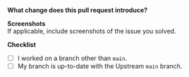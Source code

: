 <!-- Description of the changes this pull request introduces -->

**What change does this pull request introduce?**

<!-- Screenshots of the final output -->

**Screenshots**\
If applicable, include screenshots of the issue you solved.

**Checklist**

- [ ] I worked on a branch other than `main`.
- [ ] My branch is up-to-date with the Upstream `main` branch.

